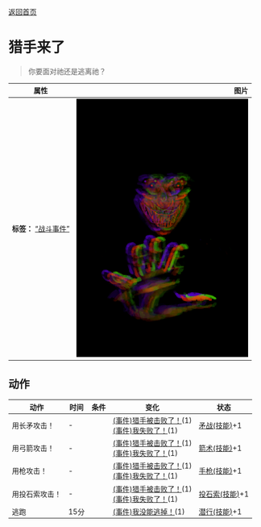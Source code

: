 [返回首页](index.md)  
# 猎手来了  
> 你要面对祂还是逃离祂？  
  
  属性  |   图片   
 ----  |  ----:   
 **标签：**	[“战斗事件”](tag_FightEvent.md)  |  ![](Sprite/Hunter.png)   
  
## 动作  
动作  |  时间  |  条件  |  变化  |  状态  
----  |  ----  |  ----  |  ----  |  ----  
用长矛攻击！  |  -  |    |  [(事件)猎手被击败了！](Event_HunterFightSuccess.md)(1)<br>[(事件)我失败了！](Event_HunterFightBadFailure.md)(1)  |  [矛战(技能)](Skill_SpearFighting.md)+1  
用弓箭攻击！  |  -  |    |  [(事件)猎手被击败了！](Event_HunterFightSuccess.md)(1)<br>[(事件)我失败了！](Event_HunterFightBadFailure.md)(1)  |  [箭术(技能)](Skill_Archery.md)+1  
用枪攻击！  |  -  |    |  [(事件)猎手被击败了！](Event_HunterFightSuccess.md)(1)<br>[(事件)我失败了！](Event_HunterFightBadFailure.md)(1)  |  [手枪(技能)](Skill_Handguns.md)+1  
用投石索攻击！  |  -  |    |  [(事件)猎手被击败了！](Event_HunterFightSuccess.md)(1)<br>[(事件)我失败了！](Event_HunterFightBadFailure.md)(1)  |  [投石索(技能)](Skill_Sling.md)+1  
逃跑  |  15分  |    |  [(事件)我没能逃掉！](Event_HunterFightFailedRetreat.md)(1)  |  [潜行(技能)](Skill_Stealth.md)+1  
